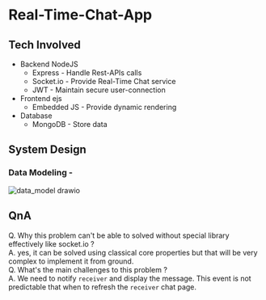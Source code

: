# Real-Time-Chat-App

## Tech Involved
- Backend NodeJS
  - Express - Handle Rest-APIs calls
  - Socket.io - Provide Real-Time Chat service
  - JWT - Maintain secure user-connection
- Frontend ejs
  - Embedded JS - Provide dynamic rendering
- Database 
  - MongoDB - Store data
## System Design

### Data Modeling - 
![data_model drawio](https://github.com/Akshat120/Real-Time-Chat-App/assets/53970116/5219ca8a-ee2a-4cb4-ac56-5cf9f1ff479f)

## QnA
Q. Why this problem can't be able to solved without special library effectively like socket.io ? <br>
A. yes, it can be solved using classical core properties but that will be very complex to implement it from ground. <br>
Q. What's the main challenges to this problem ? <br>
A. We need to notify `receiver` and display the message. This event is not predictable that when to refresh the `receiver` chat page. <br>
